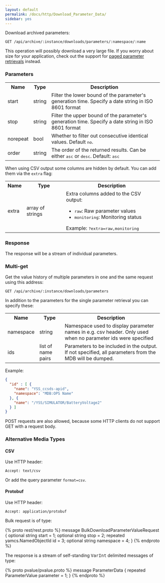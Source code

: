 ```yaml
---
layout: default
permalink: /docs/http/Download_Parameter_Data/
sidebar: yes
---
```


Download archived parameters:

    GET /api/archive/:instance/downloads/parameters/:namespace/:name


<div class="hint">
This operation will possibly download a very large file. If you worry about size for your application, check out the support for <a href="/docs/http/List_Parameter_Data/">paged parameter retrievals</a> instead.
</div>


### Parameters

<table class="inline">
    <tr>
        <th>Name</th>
        <th>Type</th>
        <th>Description</th>
    </tr>
    <tr>
        <td class="code">start</td>
        <td class="code">string</td>
        <td>Filter the lower bound of the parameter's generation time. Specify a date string in ISO 8601 format</td>
    </tr>
    <tr>
        <td class="code">stop</td>
        <td class="code">string</td>
        <td>Filter the upper bound of the parameter's generation time. Specify a date string in ISO 8601 format</td>
    </tr>
    <tr>
        <td class="code">norepeat</td>
        <td class="code">bool</td>
        <td>Whether to filter out consecutive identical values. Default <tt>no</tt>.</td>
    </tr>
    <tr>
        <td class="code">order</td>
        <td class="code">string</td>
        <td>The order of the returned results. Can be either <tt>asc</tt> or <tt>desc</tt>. Default: <tt>asc</tt></td>
    </tr>
</table>

When using CSV output some columns are hidden by default. You can add them via the `extra` flag:

<table class="inline">
    <tr>
        <th>Name</th>
        <th>Type</th>
        <th>Description</th>
    </tr>
    <tr>
        <td class="code">extra</td>
        <td class="code">array of strings</td>
        <td>
            Extra columns added to the CSV output:
            <ul>
                <li><tt>raw</tt>: Raw parameter values</li>
                <li><tt>monitoring</tt>: Monitoring status</li>
            </ul>
            Example: <tt>?extra=raw,monitoring</tt>
        </td>
    </tr>
</table>


### Response

The response will be a stream of individual parameters.

### Multi-get

Get the value history of multiple parameters in one and the same request using this address:

    GET /api/archive/:instance/downloads/parameters

In addition to the parameters for the single parameter retrieval you can specify these:

<table class="inline">
    <tr>
        <th>Name</th>
        <th>Type</th>
        <th>Description</th>
    </tr>
    <tr>
        <td class="code">namespace</td>
        <td class="code">string</td>
        <td>Namespace used to display parameter names in e.g. csv header. Only used when no parameter ids were specified</td>
    </tr>
    <tr>
        <td class="code">ids</td>
        <td class="code">list of name pairs</td>
        <td>Parameters to be included in the output. If not specified, all parameters from the MDB will be dumped.</td>
    </tr>
</table>

Example: 

```json
{
  "id" : [ {
    "name": "YSS_ccsds-apid",
    "namespace": "MDB:OPS Name"
  }, {
    "name": "/YSS/SIMULATOR/BatteryVoltage2"
  } ]
}
```

POST requests are also allowed, because some HTTP clients do not support GET with a request body.

### Alternative Media Types

#### CSV

Use HTTP header:

    Accept: text/csv
    
Or add the query parameter `format=csv`.

#### Protobuf

Use HTTP header:

    Accept: application/protobuf


Bulk request is of type:

{% proto rest/rest.proto %}
message BulkDownloadParameterValueRequest {
  optional string start = 1;
  optional string stop = 2;
  repeated yamcs.NamedObjectId id = 3;
  optional string namespace = 4;
}
{% endproto %}

The response is a stream of self-standing <tt>VarInt</tt> delimited messages of type:

{% proto pvalue/pvalue.proto %}
message ParameterData {
  repeated ParameterValue parameter = 1;
}
{% endproto %}
